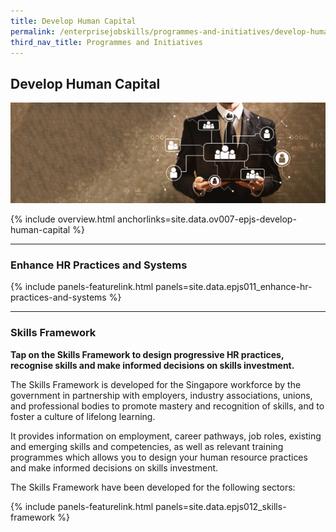 ```yaml
---
title: Develop Human Capital
permalink: /enterprisejobskills/programmes-and-initiatives/develop-human-capital/
third_nav_title: Programmes and Initiatives
---
```


## Develop Human Capital

![Develop Human Capital](/images/epjs/programmes-and-initiatives/develop-human-capital/Human-Capital.jpg)

{% include overview.html anchorlinks=site.data.ov007-epjs-develop-human-capital %}

---
<a name="enhance-hr-practices-n-systems"></a>
### Enhance HR Practices and Systems

{% include panels-featurelink.html panels=site.data.epjs011_enhance-hr-practices-and-systems %}

----
<a name="skills-framework"></a>
### Skills Framework

**Tap on the Skills Framework to design progressive HR practices, recognise skills and make informed decisions on skills investment.**

The Skills Framework is developed for the Singapore workforce by the government in partnership with employers, industry associations, unions, and professional bodies to promote mastery and recognition of skills, and to foster a culture of lifelong learning.

It provides information on employment, career pathways, job roles, existing and emerging skills and competencies, as well as relevant training programmes which allows you to design your human resource practices and make informed decisions on skills investment.

The Skills Framework have been developed for the following sectors:

{% include panels-featurelink.html panels=site.data.epjs012_skills-framework %}

<script src="/jquery/jquery.min.js"></script>
<script src="/jquery/epjs-bp-menu-new-tab.js"></script>
